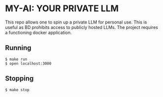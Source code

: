 # MY-AI: YOUR PRIVATE LLM

This repo allows one to spin up a private LLM for personal use. This is useful as BD prohibits access to publicly hosted LLMs. The project requires a functioning docker application.

## Running

```
$ make run
$ open localhost:3000
```

## Stopping

```
$ make stop
```
